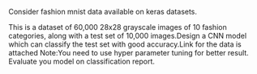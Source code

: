 Consider fashion mnist data available on keras datasets.

This is a dataset of 60,000 28x28 grayscale images of 10 fashion categories, along with a test set of 10,000 images.Design a CNN model which can classify the test set with good accuracy.Link for the data is attached
Note:You need to use hyper parameter tuning  for better result.
Evaluate you model on classification report.